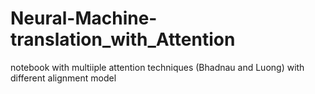 # Neural-Machine-translation_with_Attention
 notebook with multiiple attention techniques (Bhadnau and Luong) with different alignment model
